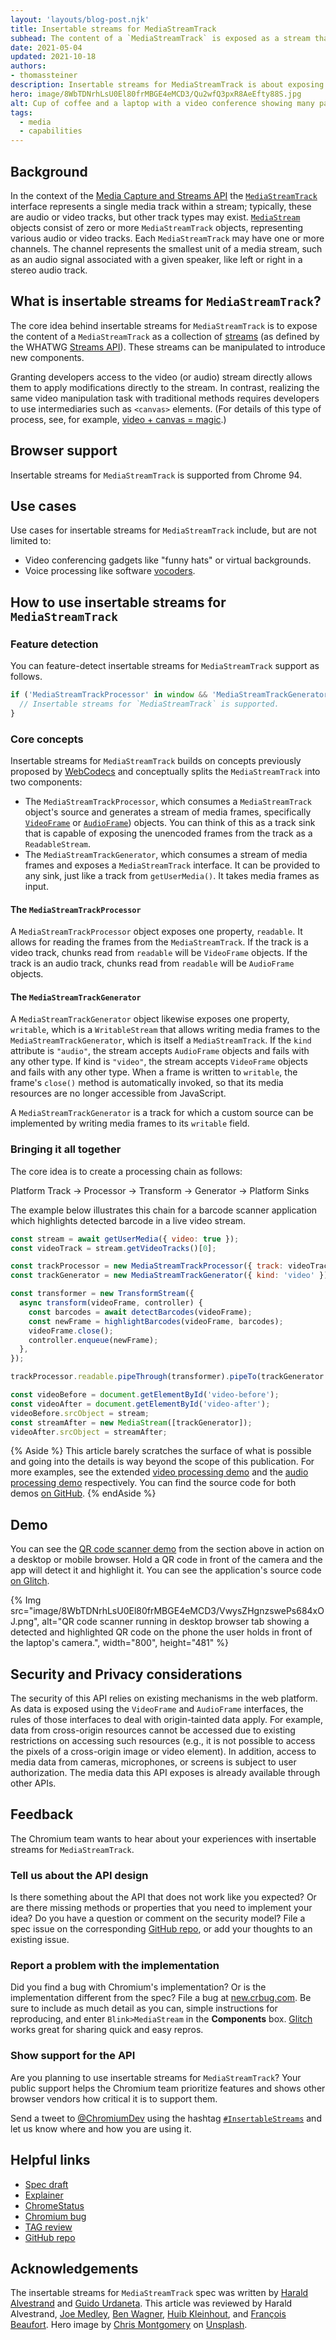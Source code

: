 ```yaml
---
layout: 'layouts/blog-post.njk'
title: Insertable streams for MediaStreamTrack
subhead: The content of a `MediaStreamTrack` is exposed as a stream that can be manipulated or used to generate new content
date: 2021-05-04
updated: 2021-10-18
authors:
- thomassteiner
description: Insertable streams for MediaStreamTrack is about exposing the content of a MediaStreamTrack as a stream that can be manipulated or used to generate new content.
hero: image/8WbTDNrhLsU0El80frMBGE4eMCD3/Qu2wfQ3pxR8AeEfty88S.jpg
alt: Cup of coffee and a laptop with a video conference showing many participants.
tags:
  - media
  - capabilities
---
```


## Background

In the context of the
[Media Capture and Streams API](https://developer.mozilla.org/docs/Web/API/Media_Streams_API)
the [`MediaStreamTrack`](https://developer.mozilla.org/docs/Web/API/MediaStreamTrack)
interface represents a single media track within a stream; typically, these are audio or video
tracks, but other track types may exist.
[`MediaStream`](https://developer.mozilla.org/docs/Web/API/MediaStream) objects consist of
zero or more `MediaStreamTrack` objects, representing various audio or video tracks. Each
`MediaStreamTrack` may have one or more channels. The channel represents the smallest unit of a
media stream, such as an audio signal associated with a given speaker, like left or right in a
stereo audio track.

## What is insertable streams for `MediaStreamTrack`?

The core idea behind insertable streams for `MediaStreamTrack` is to expose the content of a
`MediaStreamTrack` as a collection of [streams](https://web.dev/articles/streams) (as defined by the WHATWG
[Streams API](https://streams.spec.whatwg.org/)). These streams can be manipulated to introduce new
components.

Granting developers access to the video (or audio) stream directly allows them to apply
modifications directly to the stream. In contrast, realizing the same video manipulation task with
traditional methods requires developers to use intermediaries such as `<canvas>` elements. (For
details of this type of process, see, for example,
[video + canvas = magic](https://html5doctor.com/video-canvas-magic/).)

## Browser support

Insertable streams for `MediaStreamTrack` is supported from Chrome 94.

## Use cases

Use cases for insertable streams for `MediaStreamTrack` include, but are not limited to:

- Video conferencing gadgets like "funny hats" or virtual backgrounds.
- Voice processing like software [vocoders](https://en.wikipedia.org/wiki/Vocoder).

## How to use insertable streams for `MediaStreamTrack`

### Feature detection

You can feature-detect insertable streams for `MediaStreamTrack` support as follows.

```js
if ('MediaStreamTrackProcessor' in window && 'MediaStreamTrackGenerator' in window) {
  // Insertable streams for `MediaStreamTrack` is supported.
}
```

### Core concepts

Insertable streams for `MediaStreamTrack` builds on concepts previously proposed by
[WebCodecs](/articles/webcodecs/) and conceptually splits the `MediaStreamTrack` into two
components:

- The `MediaStreamTrackProcessor`, which consumes a `MediaStreamTrack` object's source and generates
  a stream of media frames, specifically
  [`VideoFrame`](https://w3c.github.io/webcodecs/#videoframe-interface) or
  [`AudioFrame`](https://w3c.github.io/webcodecs/#audioframe-interface)) objects. You can think of
  this as a track sink that is capable of exposing the unencoded frames from the track as a
  `ReadableStream`.
- The `MediaStreamTrackGenerator`, which consumes a stream of media frames and exposes a
  `MediaStreamTrack` interface. It can be provided to any sink, just like a track from
  `getUserMedia()`. It takes media frames as input.

#### The `MediaStreamTrackProcessor`

A `MediaStreamTrackProcessor` object exposes one property, `readable`. It allows for reading the
frames from the `MediaStreamTrack`. If the track is a video track,
chunks read from `readable` will be `VideoFrame` objects. If the track is an audio track, chunks
read from `readable` will be `AudioFrame` objects.

#### The `MediaStreamTrackGenerator`

A `MediaStreamTrackGenerator` object likewise exposes one property, `writable`, which is a
`WritableStream` that allows writing media frames to the
`MediaStreamTrackGenerator`, which is itself a `MediaStreamTrack`. If the `kind` attribute is
`"audio"`, the stream accepts `AudioFrame` objects and fails with any other type. If kind is
`"video"`, the stream accepts `VideoFrame` objects and fails with any other type. When a frame is
written to `writable`, the frame's `close()` method is automatically invoked, so that its media
resources are no longer accessible from JavaScript.

A `MediaStreamTrackGenerator` is a track for which a custom
source can be implemented by writing media frames to its `writable` field.

### Bringing it all together

The core idea is to create a processing chain as follows:

Platform Track → Processor → Transform → Generator → Platform Sinks

The example below illustrates this chain for a barcode scanner application which highlights detected barcode in a live video stream.

```js
const stream = await getUserMedia({ video: true });
const videoTrack = stream.getVideoTracks()[0];

const trackProcessor = new MediaStreamTrackProcessor({ track: videoTrack });
const trackGenerator = new MediaStreamTrackGenerator({ kind: 'video' });

const transformer = new TransformStream({
  async transform(videoFrame, controller) {
    const barcodes = await detectBarcodes(videoFrame);
    const newFrame = highlightBarcodes(videoFrame, barcodes);
    videoFrame.close();
    controller.enqueue(newFrame);
  },
});

trackProcessor.readable.pipeThrough(transformer).pipeTo(trackGenerator.writable);

const videoBefore = document.getElementById('video-before');
const videoAfter = document.getElementById('video-after');
videoBefore.srcObject = stream;
const streamAfter = new MediaStream([trackGenerator]);
videoAfter.srcObject = streamAfter;
```

{% Aside %} This article barely scratches the surface of what is possible and going into the details
is way beyond the scope of this publication. For more examples, see the extended
[video processing demo](https://webrtc.github.io/samples/src/content/insertable-streams/video-processing/)
and the
[audio processing demo](https://webrtc.github.io/samples/src/content/insertable-streams/audio-processing/)
respectively. You can find the source code for both demos
[on GitHub](https://github.com/webrtc/samples/tree/gh-pages/src/content/insertable-streams).
{% endAside %}

## Demo

You can see the [QR code scanner demo](https://mediastreamtrack.glitch.me/) from the section above
in action on a desktop or mobile browser. Hold a QR code in front of the camera and the app will
detect it and highlight it. You can see the application's source code
[on Glitch](https://glitch.com/edit/#!/mediastreamtrack?path=index.html%3A21%3A50).

{% Img src="image/8WbTDNrhLsU0El80frMBGE4eMCD3/VwysZHgnzswePs684xOJ.png", alt="QR code scanner running in desktop browser tab showing a detected and highlighted QR code on the phone the user holds in front of the laptop's camera.", width="800", height="481" %}

## Security and Privacy considerations

The security of this API relies on existing mechanisms in the web platform. As data is exposed using
the `VideoFrame` and `AudioFrame` interfaces, the rules of those interfaces to deal with
origin-tainted data apply. For example, data from cross-origin resources cannot be accessed due to
existing restrictions on accessing such resources (e.g., it is not possible to access the pixels of
a cross-origin image or video element). In addition, access to media data from cameras, microphones,
or screens is subject to user authorization. The media data this API exposes is already available
through other APIs.

## Feedback

The Chromium team wants to hear about your experiences with insertable streams for
`MediaStreamTrack`.

### Tell us about the API design

Is there something about the API that does not work like you expected? Or are there missing methods
or properties that you need to implement your idea? Do you have a question or comment on the
security model? File a spec issue on the corresponding [GitHub repo][github], or add your thoughts
to an existing issue.

### Report a problem with the implementation

Did you find a bug with Chromium's implementation? Or is the implementation different from the spec?
File a bug at [new.crbug.com](https://new.crbug.com). Be sure to include as much detail as you can,
simple instructions for reproducing, and enter `Blink>MediaStream` in the **Components** box.
[Glitch](https://glitch.com/) works great for sharing quick and easy repros.

### Show support for the API

Are you planning to use insertable streams for `MediaStreamTrack`? Your public support helps the
Chromium team prioritize features and shows other browser vendors how critical it is to support
them.

Send a tweet to [@ChromiumDev][cr-dev-twitter] using the hashtag
[`#InsertableStreams`](https://twitter.com/search?q=%23InsertableStreams&src=recent_search_click&f=live)
and let us know where and how you are using it.

## Helpful links

- [Spec draft][spec]
- [Explainer][explainer]
- [ChromeStatus](https://chromestatus.com/feature/5499415634640896)
- [Chromium bug](https://crbug.com/1142955)
- [TAG review](https://github.com/w3ctag/design-reviews/issues/603)
- [GitHub repo][github]

## Acknowledgements

The insertable streams for `MediaStreamTrack` spec was written by
[Harald Alvestrand](https://github.com/alvestrand) and [Guido Urdaneta](https://github.com/guidou).
This article was reviewed by Harald Alvestrand, [Joe Medley](https://github.com/jpmedley),
[Ben Wagner](https://github.com/dogben), [Huib Kleinhout](https://github.com/huibk), and
[François Beaufort](https://github.com/beaufortfrancois). Hero image by
[Chris Montgomery](https://unsplash.com/@cwmonty) on
[Unsplash](https://unsplash.com/photos/smgTvepind4).

[spec]: https://alvestrand.github.io/mediacapture-transform/
[explainer]: https://github.com/alvestrand/mediacapture-transform/blob/main/explainer.md
[github]: https://github.com/alvestrand/mediacapture-transform
[cr-dev-twitter]: https://twitter.com/ChromiumDev
[ot]: https://developer.chrome.com/origintrials/#/view_trial/-7811493553674125311
